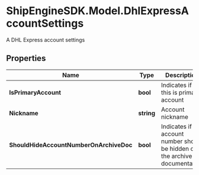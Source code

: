 # ShipEngineSDK.Model.DhlExpressAccountSettings
A DHL Express account settings

## Properties

Name | Type | Description | Notes
------------ | ------------- | ------------- | -------------
**IsPrimaryAccount** | **bool** | Indicates if this is primary account | [optional] 
**Nickname** | **string** | Account nickname | [optional] 
**ShouldHideAccountNumberOnArchiveDoc** | **bool** | Indicates if the account number should be hidden on the archive documentation | [optional] 

